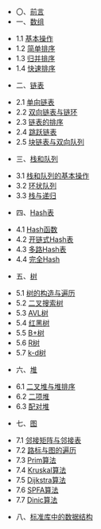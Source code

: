 * 〇、[前言](preface.md)
* 一、[数组](01/01.md)
 - 1.1 [基本操作](01/01-A.md)
 - 1.2 [简单排序](01/01-B.md)
 - 1.3 [归并排序](01/01-C.md)
 - 1.4 [快速排序](01/01-D.md)
* 二、[链表](02/02.md)
 - 2.1 [单向链表](02/02-A.md)
 - 2.2 [双向链表与链环](02/02-B.md)
 - 2.3 [链表的排序](02/02-C.md)
 - 2.4 [跳跃链表](02/02-D.md)
 - 2.5 [块链表与双向队列](02/02-E.md)
* 三、[栈和队列](03/03.md)
 - 3.1 [栈和队列的基本操作](03/03-A.md)
 - 3.2 [环状队列](03/03-B.md)
 - 3.3 [栈与递归](03/03-C.md)
* 四、[Hash表](04/04.md)
 - 4.1 [Hash函数](04/04-A.md)
 - 4.2 [开链式Hash表](04/04-B.md)
 - 4.3 [多路Hash表](04/04-C.md)
 - 4.4 [完全Hash](04/04-D.md)
* 五、[树](05/05.md)
 - 5.1 [树的构造与遍历](05/05-A.md)
 - 5.2 [二叉搜索树](05/05-B.md)
 - 5.3 [AVL树](05/05-C.md)
 - 5.4 [红黑树](05/05-D.md)
 - 5.5 [B+树](05/05-E.md)
 - 5.6 [R树](05/05-F.md)
 - 5.7 [k-d树](05/05-G.md)
* 六、[堆](06/06.md)
 - 6.1 [二叉堆与堆排序](06/06-A.md)
 - 6.2 [二项堆](06/06-B.md)
 - 6.3 [配对堆](06/06-C.md)
* 七、[图](07/07.md)
 - 7.1 [邻接矩阵与邻接表](07/07-A.md)
 - 7.2 [路标与图的遍历](07/07-B.md)
 - 7.3 [Prim算法](07/07-C.md)
 - 7.4 [Kruskal算法](07/07-D.md)
 - 7.5 [Dijkstra算法](07/07-E.md)
 - 7.6 [SPFA算法](07/07-F.md)
 - 7.7 [Dinic算法](07/07-G.md)
* 八、[标准库中的数据结构](08/08.md)